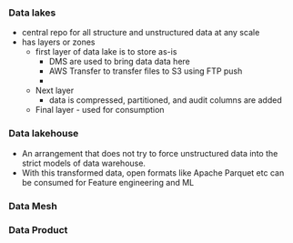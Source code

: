 ### Data lakes

- central repo for all structure and unstructured data at any scale
- has layers or zones
    - first layer of data lake is to store as-is
        - DMS are used to bring data data here
        - AWS Transfer to transfer files to S3 using FTP push
        - 
    - Next layer
        - data is compressed, partitioned, and audit columns are added
    - Final layer - used for consumption



### Data lakehouse

- An arrangement that does not try to force unstructured data into the strict models of data warehouse.
- With this transformed data, open formats like Apache Parquet etc can be consumed for Feature engineering and ML


### Data Mesh


### Data Product